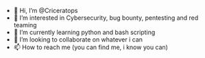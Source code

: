 - 👋 Hi, I’m @Criceratops
- 👀 I’m interested in Cybersecurity, bug bounty, pentesting and red teaming
- 🌱 I’m currently learning python and bash scripting
- 💞️ I’m looking to collaborate on whatever i can
- 📫 How to reach me (you can find me, i know you can)

<!---
Criceratops/Criceratops is a ✨ special ✨ repository because its `README.md` (this file) appears on your GitHub profile.
You can click the Preview link to take a look at your changes.
--->
